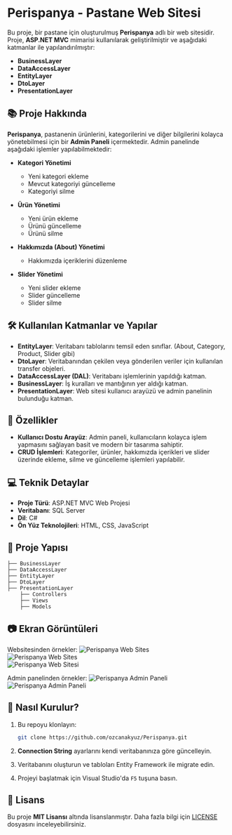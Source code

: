 # Perispanya - Pastane Web Sitesi  

Bu proje, bir pastane için oluşturulmuş **Perispanya** adlı bir web sitesidir. Proje, **ASP.NET MVC** mimarisi kullanılarak geliştirilmiştir ve aşağıdaki katmanlar ile yapılandırılmıştır:  

- **BusinessLayer**  
- **DataAccessLayer**  
- **EntityLayer**  
- **DtoLayer**  
- **PresentationLayer**  

## 📚 Proje Hakkında  

**Perispanya**, pastanenin ürünlerini, kategorilerini ve diğer bilgilerini kolayca yönetebilmesi için bir **Admin Paneli** içermektedir. Admin panelinde aşağıdaki işlemler yapılabilmektedir:  

- **Kategori Yönetimi**  
  - Yeni kategori ekleme  
  - Mevcut kategoriyi güncelleme  
  - Kategoriyi silme  

- **Ürün Yönetimi**  
  - Yeni ürün ekleme  
  - Ürünü güncelleme  
  - Ürünü silme  

- **Hakkımızda (About) Yönetimi**  
  - Hakkımızda içeriklerini düzenleme  

- **Slider Yönetimi**  
  - Yeni slider ekleme  
  - Slider güncelleme  
  - Slider silme  

## 🛠️ Kullanılan Katmanlar ve Yapılar  

- **EntityLayer**: Veritabanı tablolarını temsil eden sınıflar. (About, Category, Product, Slider gibi)  
- **DtoLayer**: Veritabanından çekilen veya gönderilen veriler için kullanılan transfer objeleri.  
- **DataAccessLayer (DAL)**: Veritabanı işlemlerinin yapıldığı katman.  
- **BusinessLayer**: İş kuralları ve mantığının yer aldığı katman.  
- **PresentationLayer**: Web sitesi kullanıcı arayüzü ve admin panelinin bulunduğu katman.  

## 🚀 Özellikler  

- **Kullanıcı Dostu Arayüz**: Admin paneli, kullanıcıların kolayca işlem yapmasını sağlayan basit ve modern bir tasarıma sahiptir.  
- **CRUD İşlemleri**: Kategoriler, ürünler, hakkımızda içerikleri ve slider üzerinde ekleme, silme ve güncelleme işlemleri yapılabilir.  

## 💻 Teknik Detaylar  

- **Proje Türü**: ASP.NET MVC Web Projesi  
- **Veritabanı**: SQL Server
- **Dil**: C#  
- **Ön Yüz Teknolojileri**: HTML, CSS, JavaScript

## 📂 Proje Yapısı  

```plaintext  
├── BusinessLayer  
├── DataAccessLayer  
├── EntityLayer  
├── DtoLayer  
├── PresentationLayer  
    ├── Controllers  
    ├── Views  
    ├── Models  
```  

## 📷 Ekran Görüntüleri  

Websitesinden örnekler:
![Perispanya Web Sites](https://i.hizliresim.com/2fw5w48.png)  
![Perispanya Web Sites](https://i.hizliresim.com/rvfsn5t.png)  
![Perispanya Web Sitesi](https://i.hizliresim.com/7w7sos8.png) 
 
Admin panelinden örnekler: 
![Perispanya Admin Paneli](https://i.hizliresim.com/pfsz4t0.png)  
![Perispanya Admin Paneli](https://i.hizliresim.com/dbjthxb.png)  

## 🔧 Nasıl Kurulur?  

1. Bu repoyu klonlayın:  
   ```bash  
   git clone https://github.com/ozcanakyuz/Perispanya.git  
   ```  

2. **Connection String** ayarlarını kendi veritabanınıza göre güncelleyin.  
3. Veritabanını oluşturun ve tabloları Entity Framework ile migrate edin.  
4. Projeyi başlatmak için Visual Studio'da `F5` tuşuna basın.  

## 📄 Lisans  

Bu proje **MIT Lisansı** altında lisanslanmıştır. Daha fazla bilgi için [LICENSE](https://github.com/ozcanakyuz/Perispanya/blob/main/LICENSE) dosyasını inceleyebilirsiniz.  
